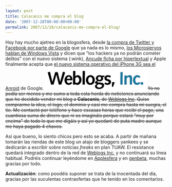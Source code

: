 ```yaml
---
layout: post
title: Calacanis me compra el blog
date: '2007-12-28T00:00:00+00:00'
permalink: 2007/12/28/calacanis-me-compra-el-blog/
---
```

Hoy hay mucho ajetreo en la blogosfera, desde <a href="http://www.genbeta.com/2007/12/28-confirmado-google-compra-facebook-y-twitter">la compra de Twitter y Facebook por parte de Google</a> que ya nada es lo mismo, <a href="http://www.microsiervos.com/archivo/ordenadores/microsoft-360.html">los Microsiervos hablan de Windows Vista</a> y dicen que "los hackers ya no podrán cometer delitos" con el nuevo sistema (:wink), <a href="http://www.ancude.net/myblog/2007/12/28/soy-hipertextual/">Ancude ficha por hipertextual</a> y Apple finalmente acepta que <a href="http://xataka.com/2007/12/28-apple-y-google-se-alian-contra-microsoft-el-iphone-3g-llevara-android">el nuevo sistema operativo del iPhone 3G sea el Anroid</a> de Google.
<img src='/assets/ishot-1.jpg' alt='Weblogs Inc' class="centro" /><del datetime="2007-12-29T02:03:33+00:00">Yo no podía ser menos y me sumo a toda esta horda de noticiones anunciando que he decidido vender mi blog a <strong>Calacanis</strong>, de <a href="http://www.weblogsinc.com/">Weblogs Inc</a>. Quiso comprarme la idea, el logo, el dominio y casi me compra hasta mi suegra, el tío. Me contactó por teléfono y hace escasas horas que recibí el pago, una cuantiosa suma de dinero que ni os imagináis porque estará "muy por encima" de todo lo que me digáis y así yo quedaré de puta madre aunque me haya pagado 4 chavos.

Así que bueno, lo siento chicos pero esto se acaba. A partir de mañana tomarán las riendas de este blog un atajo de bloggers yankees y se dedicarán a escribir sobre noticias <em>freaks</em> en plan TUAW. El resistance quedará integrado dentro de la red de <a href="http://www.weblogsinc.com/">Weblogs Inc.</a> y no continuará su línea habitual. Podréis continuar leyéndome en <a href="http://applesfera.com">Applesfera</a> y en <a href="http://genbeta.com">genbeta</a>, muchas gracias por todo. </del>

<strong>Actualización</strong>: como poodéis suponer se trata de la inocentada del día, gracias por las suculentas contraofertas que he tenido en los comentarios.
